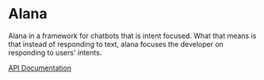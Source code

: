 # Alana

Alana in a framework for chatbots that is intent focused. What that means is that instead of responding to text, alana focuses the developer on responding to users' intents.

[API Documentation](/api/introduction.md)